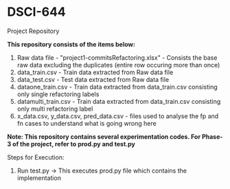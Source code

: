 # DSCI-644
Project Repository

**This repository consists of the items below:**
1. Raw data file - "project1-commitsRefactoring.xlsx" - Consists the base raw data excluding the duplicates (entire row occuring more than once)
2. data_train.csv - Train data extracted from Raw data file
3. data_test.csv - Test data extracted from Raw data file
4. dataone_train.csv - Train data extracted from data_train.csv consisting only single refactoring labels
5. datamulti_train.csv - Train data extracted from data_train.csv consisting only multi refactoring label
6. x_data.csv, y_data.csv, pred_data.csv - files used to analyse the fp and fn cases to understand what is going wrong here

**Note: This repository contains several experimentation codes. For Phase-3 of the project, refer to prod.py and test.py**

Steps for Execution:
1. Run test.py -> This executes prod.py file which contains the implementation




